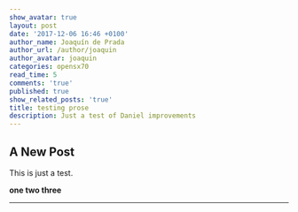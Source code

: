 ```yaml
---
show_avatar: true
layout: post
date: '2017-12-06 16:46 +0100'
author_name: Joaquín de Prada
author_url: /author/joaquin
author_avatar: joaquin
categories: opensx70
read_time: 5
comments: 'true'
published: true
show_related_posts: 'true'
title: testing prose
description: Just a test of Daniel improvements
---
```

## A New Post

This is just a test.

**one two three**

----

